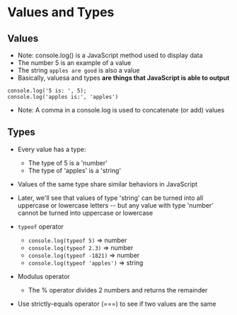 # Values and Types

## Values
* Note: console.log() is a JavaScript method used to display data
* The number 5 is an example of a value
* The string `apples are good` is also a value
* Basically, valuesa and types **are  things that JavaScript is able to output**
```
console.log('5 is: ', 5);
console.log('apples is:', 'apples')
```
* Note: A comma in a console.log is used to concatenate (or add) values
## Types

* Every value has a type:
    * The type of 5 is a 'number'
    * The type of 'apples' is a 'string'
* Values of the same type share similar behaviors in JavaScript
* Later, we'll see that values of type 'string' can be turned into all  uppercase or lowercase letters -- but any value with type 'number' cannot be turned into uppercase or lowercase

* `typeof` operator
    * `console.log(typeof 5)` => number
    * `console.log(typeof 2.3)` => number
    * `console.log(typeof -1821)` => number
    * `console.log(typeof 'apples')` => string

* Modulus operator
    * The % operator divides 2 numbers and returns the remainder

* Use strictly-equals operator (===) to see if two values are the same